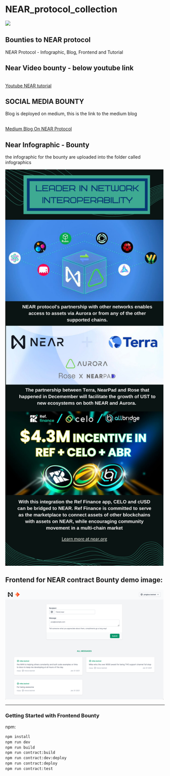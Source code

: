 # NEAR_protocol_collection
<p>
<img src="https://miro.medium.com/max/1140/0*BimXGGrGaRFuQipU.png" width="200">
</p>

## Bounties to NEAR protocol 
NEAR Protocol - Infographic, Blog, Frontend and Tutorial 

## Near Video bounty - below youtube link 
<br />
<a href="https://www.youtube.com/watch?v=w-y2LMpqun0&ab_channel=neuralnets" target="_blank">Youtube NEAR tutorial </a>
<br />

## SOCIAL MEDIA BOUNTY  
Blog is deployed on medium, this is the link to the medium blog

<br />
<a href="https://medium.com/@kotcherlakota.chaitanya/near-protocol-token-what-is-near-protocol-355a7e03ef9e" target="_blank">Medium Blog On NEAR Protocol  </a>
<br />

## Near Infographic - Bounty 

the infographic for the bounty are uploaded into the folder called infographics 

<img src="./infographics/rcsvfrs305l81.jpg" width="500">




## Frontend for NEAR contract Bounty demo image:

<img src="./public/docs/demo.png" width="500">

----

### Getting Started with Frontend Bounty

npm:
```sh
npm install
npm run dev
npm run build
npm run contract:build
npm run contract:dev:deploy
npm run contract:deploy
npm run contract:test
```
